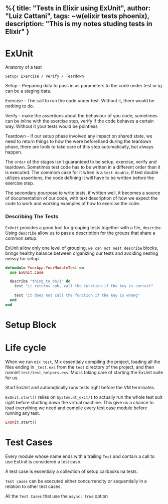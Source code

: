 %{
  title: "Tests in Elixir using ExUnit",
  author: "Luiz Cattani",
  tags: ~w(elixir tests phoenix),
  description: "This is my notes studing tests in Elixir"
}
---

# ExUnit

Anatomy of a test

```Setup/ Exercise / Verify / Teardown```

Setup - Preparing data to pass in as parameters to the code under test or ig can be a staging data.

Exercise - The call to run the code under test. Without it, there would be nothing to do.

Verify - make the assertions about the behaviour of you code, sometimes can be inline with the exercise step, verify if the code behaves a certain way. Without it your tests would be pointless

Teardown - If our setup phase involved any impact on shared state, we need to return things to how the were beforehand during the teardown phase, there are tools to take care of this step automatically, but always happen.

The `order` of the stages isn't guaranteed to be setup, exercise, verify and teardown. Sometimes test code has to be written in a different order than it is executed. The commom case for it when is a `test double`, if test double utilizes assertions, the code defining it will have to be written before the exercise step.

The secondary pourpose to write tests, if written well, it becomes a source of documentation of our code, with text description of how we expect the code to work and working examples of how to exercise the code.

### Describing The Tests

`ExUnit` provides a good tool for grouping tests together with a file, `describe`.
Using `describe` allow us to pass a description for the groups that share a common setup.

ExUnit allow only one level of grouping, `we can not nest describe` blocks, brings healthy balance between organizing our tests and avoiding nesting messy for setup.

```elixir
defmodule YourApp.YourModuleTest do
  use ExUnit.Case

  describe "thing_to_do/1" do
    test "it returns :ok, call the function if the key is correct"
    
    test "it does not call the function if the key is wrong"
  end
end
```

# Setup Block

# Life cycle
When we run `mix test`, Mix essentialy compiling the project, loading all the files ending in  `_test.exs` from the `test` directory of the project, and then runnint 
`test/test_helpers.exs`. Mix is taking care of starting the ExUnit suite for us.

Start ExUnit and automqtically runs tests right before the VM terminates.

`ExUnit.start()` relies on `System.at_exit/1` to actually run the whole test suit right
before shutting down the virtual machine. This give us a chance to load everything we need and compile every test case module before running any test.
```elixir
ExUnit.start()
```

# Test Cases
Every module whose name ends with a trailing `Test` and contain a call to use ExUnit is
considered a test case.

A test case is essentialy a collection of setup callbacks na tests.

`Test cases` can be executed either concurrenclty or sequentially in a relation to other test cases.

All the `Test Cases` that use the `async: true` option